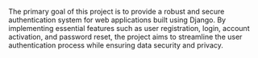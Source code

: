 The primary goal of this project is to provide a robust and secure authentication system for web applications built using Django. By implementing essential features such as user registration, login, account activation, and password reset, the project aims to streamline the user authentication process while ensuring data security and privacy.
